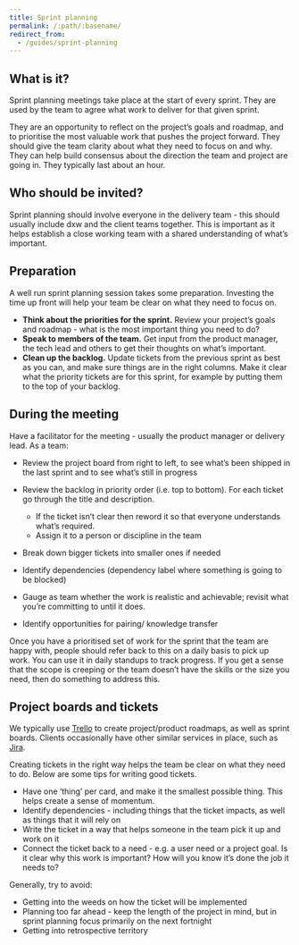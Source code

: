 ```yaml
---
title: Sprint planning
permalink: /:path/:basename/
redirect_from:
  - /guides/sprint-planning
---
```

## What is it?

Sprint planning meetings take place at the start of every sprint. They are used
by the team to agree what work to deliver for that given sprint.

They are an opportunity to reflect on the project’s goals and roadmap, and to
prioritise the most valuable work that pushes the project forward. They should
give the team clarity about what they need to focus on and why. They can help
build consensus about the direction the team and project are going in. They
typically last about an hour.

## Who should be invited?

Sprint planning should involve everyone in the delivery team - this should
usually include dxw and the client teams together. This is important as it helps
establish a close working team with a shared understanding of what’s important.

## Preparation

A well run sprint planning session takes some preparation. Investing the time up
front will help your team be clear on what they need to focus on.

* **Think about the priorities for the sprint.** Review your project’s goals and
  roadmap - what is the most important thing you need to do?
* **Speak to members of the team.** Get input from the product manager, the tech
  lead and others to get their thoughts on what’s important.
* **Clean up the backlog.** Update tickets from the previous sprint as best as
  you can, and make sure things are in the right columns. Make it clear what the
  priority tickets are for this sprint, for example by putting them to the top
  of your backlog.

## During the meeting

Have a facilitator for the meeting - usually the product manager or delivery
lead. As a team:

* Review the project board from right to left, to see what’s been shipped in the
  last sprint and to see what’s still in progress
* Review the backlog in priority order (i.e. top to bottom). For each ticket go
  through the title and description.

  * If the ticket isn’t clear then reword it so that everyone understands what’s
    required.
  * Assign it to a person or discipline in the team
* Break down bigger tickets into smaller ones if needed
* Identify dependencies (dependency label where something is going to be
  blocked)
* Gauge as team whether the work is realistic and achievable; revisit what
  you’re committing to until it does.
* Identify opportunities for pairing/ knowledge transfer

Once you have a prioritised set of work for the sprint that the team are happy
with, people should refer back to this on a daily basis to pick up work. You can
use it in daily standups to track progress. If you get a sense that the scope is
creeping or the team doesn’t have the skills or the size you need, then do
something to address this.

## Project boards and tickets

We typically use [Trello](https://trello.com) to create project/product
roadmaps, as well as sprint boards. Clients occasionally have other similar
services in place, such as [Jira](https://www.atlassian.com/software/jira).

Creating tickets in the right way helps the team be clear on what they need to
do. Below are some tips for writing good tickets.

* Have one ‘thing’ per card, and make it the smallest possible thing. This helps
  create a sense of momentum.
* Identify dependencies - including things that the ticket impacts, as well as
  things that it will rely on
* Write the ticket in a way that helps someone in the team pick it up and work
  on it
* Connect the ticket back to a need - e.g. a user need or a project goal. Is it
  clear why this work is important? How will you know it’s done the job it needs
  to?

Generally, try to avoid:

* Getting into the weeds on how the ticket will be implemented
* Planning too far ahead - keep the length of the project in mind, but in sprint
  planning focus primarily on the next fortnight
* Getting into retrospective territory